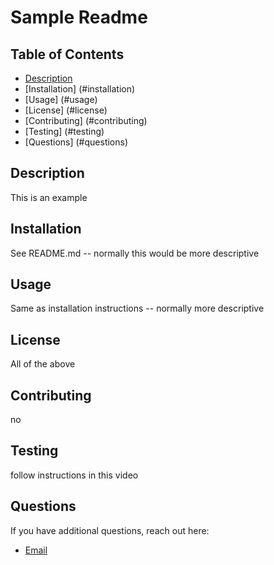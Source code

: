 
  # Sample Readme

  ## Table of Contents
  - [Description](#description)
  - [Installation] (#installation)
  - [Usage] (#usage)
  - [License] (#license)
  - [Contributing] (#contributing)
  - [Testing] (#testing)
  - [Questions] (#questions)

  ## Description
  This is an example

  ## Installation
  See README.md -- normally this would be more descriptive

  ## Usage
  Same as installation instructions -- normally more descriptive

  ## License
  All of the above

  ## Contributing
  no

  ## Testing
  follow instructions in this video

  ## Questions
  If you have additional questions, reach out here:
  - [Email](mailto:zachburkhart216@gmail.com)
